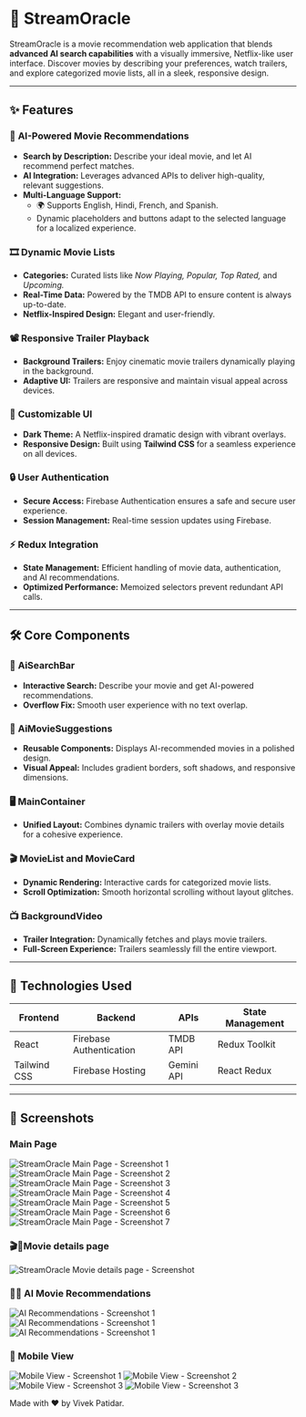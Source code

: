 # 🎥 **StreamOracle**

StreamOracle is a movie recommendation web application that blends **advanced AI search capabilities** with a visually immersive, Netflix-like user interface. Discover movies by describing your preferences, watch trailers, and explore categorized movie lists, all in a sleek, responsive design.

---

## ✨ **Features**

### 🔮 **AI-Powered Movie Recommendations**

- **Search by Description:** Describe your ideal movie, and let AI recommend perfect matches.
- **AI Integration:** Leverages advanced APIs to deliver high-quality, relevant suggestions.
- **Multi-Language Support:**
  - 🌍 Supports English, Hindi, French, and Spanish.
  - Dynamic placeholders and buttons adapt to the selected language for a localized experience.

### 🎞️ **Dynamic Movie Lists**

- **Categories:** Curated lists like _Now Playing, Popular, Top Rated,_ and _Upcoming._
- **Real-Time Data:** Powered by the TMDB API to ensure content is always up-to-date.
- **Netflix-Inspired Design:** Elegant and user-friendly.

### 📽️ **Responsive Trailer Playback**

- **Background Trailers:** Enjoy cinematic movie trailers dynamically playing in the background.
- **Adaptive UI:** Trailers are responsive and maintain visual appeal across devices.

### 🎨 **Customizable UI**

- **Dark Theme:** A Netflix-inspired dramatic design with vibrant overlays.
- **Responsive Design:** Built using **Tailwind CSS** for a seamless experience on all devices.

### 🔒 **User Authentication**

- **Secure Access:** Firebase Authentication ensures a safe and secure user experience.
- **Session Management:** Real-time session updates using Firebase.

### ⚡ **Redux Integration**

- **State Management:** Efficient handling of movie data, authentication, and AI recommendations.
- **Optimized Performance:** Memoized selectors prevent redundant API calls.

---

## 🛠️ **Core Components**

### 🔎 **AiSearchBar**

- **Interactive Search:** Describe your movie and get AI-powered recommendations.
- **Overflow Fix:** Smooth user experience with no text overlap.

### 🎥 **AiMovieSuggestions**

- **Reusable Components:** Displays AI-recommended movies in a polished design.
- **Visual Appeal:** Includes gradient borders, soft shadows, and responsive dimensions.

### 🖥️ **MainContainer**

- **Unified Layout:** Combines dynamic trailers with overlay movie details for a cohesive experience.

### 🎬 **MovieList and MovieCard**

- **Dynamic Rendering:** Interactive cards for categorized movie lists.
- **Scroll Optimization:** Smooth horizontal scrolling without layout glitches.

### 📺 **BackgroundVideo**

- **Trailer Integration:** Dynamically fetches and plays movie trailers.
- **Full-Screen Experience:** Trailers seamlessly fill the entire viewport.

---

## 🚀 **Technologies Used**

| **Frontend** | **Backend**             | **APIs**   | **State Management** |
| ------------ | ----------------------- | ---------- | -------------------- |
| React        | Firebase Authentication | TMDB API   | Redux Toolkit        |
| Tailwind CSS | Firebase Hosting        | Gemini API | React Redux          |

---

## 🎯 Screenshots

### Main Page

![StreamOracle Main Page - Screenshot 1](docs/Screenshot1.png)
![StreamOracle Main Page - Screenshot 2](docs/Screenshot2.png)
![StreamOracle Main Page - Screenshot 3](docs/Screenshot3.png)
![StreamOracle Main Page - Screenshot 4](docs/Screenshot4.png)
![StreamOracle Main Page - Screenshot 5](docs/Screenshot5.png)
![StreamOracle Main Page - Screenshot 6](docs/Screenshot6.png)
![StreamOracle Main Page - Screenshot 7](docs/Screenshot7.png)

### 🎬📄Movie details page

![StreamOracle Movie details page - Screenshot](docs/Screenshot7.png)

### 🤖🎥 AI Movie Recommendations

![AI Recommendations - Screenshot 1](docs/AI-ss1.png)
![AI Recommendations - Screenshot 1](docs/AI-ss2.png)
![AI Recommendations - Screenshot 1](docs/AI-ss3.png)

### 📱 Mobile View

![Mobile View - Screenshot 1](docs/MobileView-Screenshot1.png)
![Mobile View - Screenshot 2](docs/MobileView-Screenshot2.png)
![Mobile View - Screenshot 3](docs/MobileView-Screenshot3.png)
![Mobile View - Screenshot 3](docs/MobileView-Screenshot4.png)

Made with ❤️ by Vivek Patidar.
